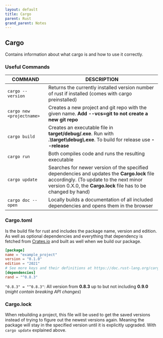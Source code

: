 ```yaml
---
layout: default
title: Cargo
parent: Rust
grand_parent: Notes
---
```


## Cargo
Contains information about what cargo is and how to use it correctly.

### Useful Commands

**COMMAND**          | **DESCRIPTION**                                                  |
-------------------- | ---------------------------------------------------------------- |
`cargo --version`    | Returns the currently installed version number of rust if installed (comes with cargo preinstalled) |
`cargo new <projectname>` | Creates a new project and git repo with the given name. **Add --vcs=git to not create a new git repo** |
`cargo build` | Creates an executable file in **target/debug/.exe**. Run with **.\\target\\debug\\<projectname>.exe**. To build for release use **\--release** |
`cargo run` | Both compiles code and runs the resulting executable |
`cargo update` | Searches for newer version of the specified dependencies and updates the **Cargo.lock** file accordingly. (To update to the next minor version 0.X.0, the **Cargo.lock** file has to be changed by hand) |
`cargo doc --open` | Locally builds a documentation of all included dependencies and opens them in the browser |

### Cargo.toml
Is the build file for rust and includes the package name, version and edition.
As well as optional dependencies and everything that dependency is fetched from [Crates.io](https://crates.io/) and built as well when we build our package.

```toml
[package]
name = "example_project"
version = "0.1.0"
edition = "2021"
# See more keys and their definitions at https://doc.rust-lang.org/cargo/reference/manifest.html
[dependencies]
rand = "^0.8.3"
```

`"0.8.3" = "^0.8.3"`: All version from **0.8.3** up to but not including **0.9.0** (_might contain breaking API changes_)

### Cargo.lock
When rebuilding a project, this file will be used to get the saved versions instead of trying to figure out the newest versions again.
Meaning the package will stay in the specified version until it is explicitly upgraded. With `cargo update` explained above.
